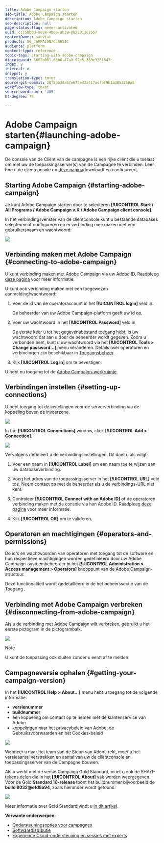 ```yaml
---
title: Adobe Campaign starten
seo-title: Adobe Campaign starten
description: Adobe Campaign starten
seo-description: null
page-status-flag: never-activated
uuid: c1c5bb0d-ae8e-4b0e-ab39-8b2291162557
contentOwner: sauviat
products: SG_CAMPAIGN/CLASSIC
audience: platform
content-type: reference
topic-tags: starting-with-adobe-campaign
discoiquuid: 6652b081-66b6-47a8-97e5-383e3251647e
index: y
internal: n
snippet: y
translation-type: tm+mt
source-git-commit: 28f56534a57e675e42a417acfbf9b1a3053250a8
workflow-type: tm+mt
source-wordcount: '485'
ht-degree: 7%

---
```



# Adobe Campaign starten{#launching-adobe-campaign}

De console van de Cliënt van de campagne is een rijke cliënt die u toelaat om met uw de toepassingsserver(s) van de Campagne te verbinden. Leer hoe u de clientconsole op [deze pagina](../../installation/using/installing-the-client-console.md)downloadt en configureert.

## Starting Adobe Campaign {#starting-adobe-campaign}

Je kunt Adobe Campaign starten door te selecteren **[!UICONTROL Start / All Programs / Adobe Campaign v.X / Adobe Campaign client console]**.

In het verbindingsvenster van de clientconsole kunt u bestaande databases selecteren of configureren en er verbinding mee maken met een gebruikersnaam en wachtwoord:

![](assets/s_ncs_user_login.png)

## Verbinding maken met Adobe Campaign {#connecting-to-adobe-campaign}

U kunt verbinding maken met Adobe Campaign via uw Adobe ID. Raadpleeg [deze pagina](../../integrations/using/about-adobe-id.md) voor meer informatie.

U kunt ook verbinding maken met een toegewezen aanmelding/wachtwoord:

1. Voer de id van de operatoraccount in het **[!UICONTROL login]** veld in.

   De beheerder van uw Adobe Campaign-platform geeft uw id op.

1. Voer uw wachtwoord in het **[!UICONTROL Password]** veld in.

   De eerste keer u tot het gegevensbestand toegang hebt, is uw wachtwoord dat aan u door de beheerder wordt gegeven. Zodra u verbonden bent, kunt u uw wachtwoord via het **[!UICONTROL Tools > Change password...]** menu veranderen. Details over operatoren en verbindingen zijn beschikbaar in [Toegangsbeheer](../../platform/using/access-management.md).

1. Klik **[!UICONTROL Log in]** om te bevestigen.

U hebt nu toegang tot de [Adobe Campaign-werkruimte](../../platform/using/adobe-campaign-workspace.md).

## Verbindingen instellen {#setting-up-connections}

U hebt toegang tot de instellingen voor de serververbinding via de koppeling boven de invoerzone.

![](assets/s_ncs_user_connections_management.png)

In the **[!UICONTROL Connections]** window, click **[!UICONTROL Add > Connection]**.

![](assets/s_ncs_user_add_connexion.png)

Vervolgens definieert u de verbindingsinstellingen. Dit doet u als volgt:

1. Voer een naam in **[!UICONTROL Label]** om een naam toe te wijzen aan uw databaseverbinding.

1. Voeg het adres van de toepassingsserver in het **[!UICONTROL URL]** veld toe. Neem contact op met de beheerder als u de verbindings-URL niet kent.

1. Controleer **[!UICONTROL Connect with an Adobe ID]** of de operatoren verbinding maken met de console via hun Adobe ID. Raadpleeg [deze pagina](../../integrations/using/about-adobe-id.md) voor meer informatie.

1. Klik **[!UICONTROL OK]** om te valideren.

## Operatoren en machtigingen {#operators-and-permissions}

De id&#39;s en wachtwoorden van operatoren met toegang tot de software en hun respectieve machtigingen worden gedefinieerd door uw Adobe Campaign-systeembeheerder in het **[!UICONTROL Administration > Access management > Operators]** knooppunt van de Adobe Campaign-structuur.

Deze functionaliteit wordt gedetailleerd in de het beheerssectie van de [Toegang](../../platform/using/access-management.md) .

## Verbinding met Adobe Campaign verbreken {#disconnecting-from-adobe-campaign}

Als u de verbinding met Adobe Campaign wilt verbreken, gebruikt u het eerste pictogram in de pictogrambalk.

![](assets/s_ncs_user_deconnexion.png)

>[!NOTE]
>
>U kunt de toepassing ook sluiten zonder u eerst af te melden.

## Campagneversie ophalen {#getting-your-campaign-version}

In het **[!UICONTROL Help > About...]** menu hebt u toegang tot de volgende informatie:

* **versienummer**
* **buildnummer**
* een koppeling om contact op te nemen met de klantenservice van Adobe
* koppelingen naar het privacybeleid van Adobe, de Gebruiksvoorwaarden en het Cookies-beleid

![](assets/about-acc.png)

Wanneer u naar het team van de Steun van Adobe rekt, moet u het versieaantal verstrekken en aantal van uw de cliëntconsole en toepassingsserver van de Campagne bouwen.

Als u werkt met de versie [](../../rn/using/gold-standard.md)Campaign Gold Standard, moet u ook de SHA/1-tekens delen die in het **[!UICONTROL About]** vak worden weergegeven. Voor de Gold **Standard 10-release** toont het buildnummer bijvoorbeeld de **build 9032@efd8a94**, zoals hieronder wordt getoond:

![](assets/about-acc-gs.png)

Meer informatie over Gold Standard vindt u [in dit artikel](https://helpx.adobe.com/nl/campaign/kb/gold-standard.html).

**Verwante onderwerpen**:

* [Ondersteuningsopties voor campagnes](https://helpx.adobe.com/campaign/kb/ac-support.html#acc-support)
* [Softwaredistributie](https://docs.adobe.com/content/help/en/experience-cloud/software-distribution/home.html)
* [Experience Cloud-ondersteuning en sessies met experts](https://helpx.adobe.com/enterprise/admin-guide.html/enterprise/using/support-for-experience-cloud.ug.html)
